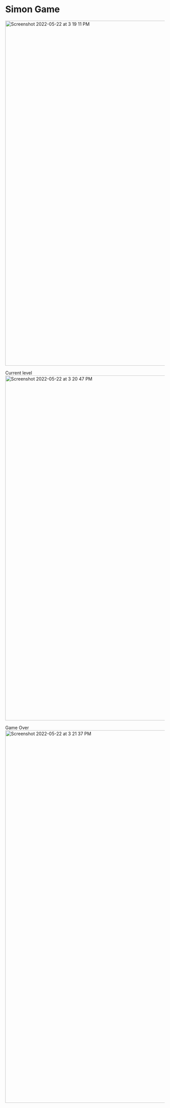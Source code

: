# Simon Game
<img width="1088" alt="Screenshot 2022-05-22 at 3 19 11 PM" src="https://user-images.githubusercontent.com/68969703/169689539-c6b56606-5a6f-46bf-94d5-babcfe3d5641.png">

Current level
<img width="1088" alt="Screenshot 2022-05-22 at 3 20 47 PM" src="https://user-images.githubusercontent.com/68969703/169689604-479660d0-bb55-4a69-9a0e-55d9989ece46.png">

Game Over
<img width="1175" alt="Screenshot 2022-05-22 at 3 21 37 PM" src="https://user-images.githubusercontent.com/68969703/169689625-890f460b-3e28-4c7c-b497-5d1e08c60d4c.png">
